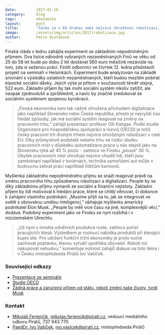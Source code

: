 ```yaml
---
date:         2017-01-16
category:     blog
tags:         ekonomika
layout:       post
title:        "Česko je v EU druhou zemí nejvíce ohroženou robotizací. Odpovědí by mohl být nepodmíněný základní příjem"
image:        /assets/img/articles/2017/robotizace.jpg
author:       Petra Dvořáková
---
```


Finská vláda v lednu zahájila experiment se základním nepodmíněným příjmem. Dva tisíce náhodně vybraných nezaměstnaných Finů ve věku od 25 do 58 let bude po dobu 2 let dostávat 560 euro měsíčně nezávisle na tom, zda si seženou práci. Finští odborníci ve čtvrtek 12. ledna představili projekt na semináři v Helsinkách. Experiment bude analyzován na základě srovnání s výsledky ostatních nezaměstnaných, kteří budou mezitím pobírat klasické sociální dávky. Jejich výše je přitom v současnosti téměř stejná, 522 euro. Základní příjem by tak mohl sociální systém nikoliv zatížit, ale naopak zjednodušit a zprůhlednit, a navíc by značně zredukoval se sociálním systémem spojenou byrokracii.

> „Finská ekonomika není tak vážně ohrožena příchodem digitalizace jako například Slovensko nebo Česká republika, přesto je nejvyšší čas hledat způsoby, jak má sociální systém reagovat na změny na pracovním trhu,“ zahájil prezentaci profesor Olli Kangas. Podle studie Organizace pro hospodářskou spolupráci a rozvoj (OECD) je totiž český pracovní trh druhým trhem nejvíce ohroženým robotizací v celé EU. Díky průmyslové podstatě našeho trhu se riziko úbytku pracovních míst v důsledku automatizace práce u nás stejně jako na Slovensku týká až 45 % pozic - zatímco ve Finsku „pouze“ 30 %. Úbytek pracovních míst ohrožuje nejvíce chudší lidi, kteří jsou zaměstnaní například v továrnách, technika samořízení aut může v budoucnu sebrat práci například řidičům kamionů.

Myšlenka základního nepodmíněného příjmu se snaží reagovat právě na změnu pracovního trhu způsobenou robotizací a digitalizací. People by se díky základnímu příjmu vymanili ze sociální a finanční nejistoty. Základní příjem by lidi motivoval k hledání práce, které se chtějí věnovat, či dokonce k zahájení vlastního podnikání. „Musíme přijít na to, jak se integrovat ve světě s obrovskou umělou inteligencí,“ obhajuje myšlenku americký podnikatel Elon Musk. „People by měli více času na jiné, komplexnější věci,“ dodává. Podobný experiment jako ve Finsku se nyní rozbíhá i v nizozemském Utrechtu.

> „Už nyní v mnoha odvětvích produkce roste, zatímco počet pracujících klesá. Výsledkem je rostoucí nabídka produktů při klesající kupní síle. Pro udržení funkční tržní ekonomiky je proto nutné zachovat poptávku, kterou vytváří spotřeba obyvatel. Roboti nic nakupovat nebudou,“ komentuje nutnost zahájit diskusi na toto téma i v Česku místopředseda Pirátů Ivo Vašíček.

### Související odkazy

* [Prezentace ze semináře](http://www.slideshare.net/kelantutkimus/reasons-to-experimenting-basic-income-in-finland)
* [Studie OECD](http://www.oecd.org/employment/Automation-and-independent-work-in-a-digital-economy-2016.pdf)
* [Žádná práce a zaručený příjem od státu, roboti změní naše životy, tvrdí Musk](http://www.forbes.cz/zadna-prace-a-zaruceny-prijem-od-statu-roboti-zmeni-nase-zivoty-tvrdi-musk/)

### Kontakt

* [Mikuláš Ferjenčík](https://www.pirati.cz/lide/mikulas_ferjencik), [mikulas.ferjencik@pirati.cz](mailto:mikulas.ferjencik@pirati.cz), vedoucí mediálního odboru Pirátů, 737 943 770
* [PaedDr. Ivo Vašíček](https://www.pirati.cz/lide/ivo_vasicek), [ivo.vasicek@pirati.cz](mailto:ivo.vasicek@pirati.cz), místopředseda Pirátů
